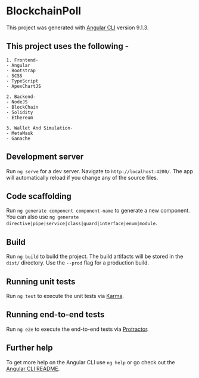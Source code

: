 # BlockchainPoll

This project was generated with [Angular CLI](https://github.com/angular/angular-cli) version 9.1.3.
## This project uses the following - 
```
1. Frontend- 
- Angular
- Bootstrap
- SCSS
- TypeScript
- ApexChartJS

2. Backend-
- NodeJS
- BlockChain
- Solidity
- Ethereum

3. Wallet And Simulation-
- MetaMask
- Ganache
```

## Development server

Run `ng serve` for a dev server. Navigate to `http://localhost:4200/`. The app will automatically reload if you change any of the source files.

## Code scaffolding

Run `ng generate component component-name` to generate a new component. You can also use `ng generate directive|pipe|service|class|guard|interface|enum|module`.

## Build

Run `ng build` to build the project. The build artifacts will be stored in the `dist/` directory. Use the `--prod` flag for a production build.

## Running unit tests

Run `ng test` to execute the unit tests via [Karma](https://karma-runner.github.io).

## Running end-to-end tests

Run `ng e2e` to execute the end-to-end tests via [Protractor](http://www.protractortest.org/).

## Further help

To get more help on the Angular CLI use `ng help` or go check out the [Angular CLI README](https://github.com/angular/angular-cli/blob/master/README.md).
